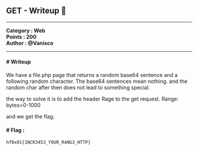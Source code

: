 ## GET - Writeup :triangular_flag_on_post:

-----

**Category :  Web**\
**Points : 200**\
**Author : @Vanisco**

-----

#### # Writeup

We have a file.php page that returns a random base64 sentence and a following random character.
The base64 sentences mean nothing. and the random char after then does not lead to something special.

the way to solve it is to add the header Rage to the get request.
Range: bytes=0-1000

and we get the flag.

#### # **Flag :** 

```hf0x01{1NCR3453_Y0UR_R4NG3_HTTP}```
